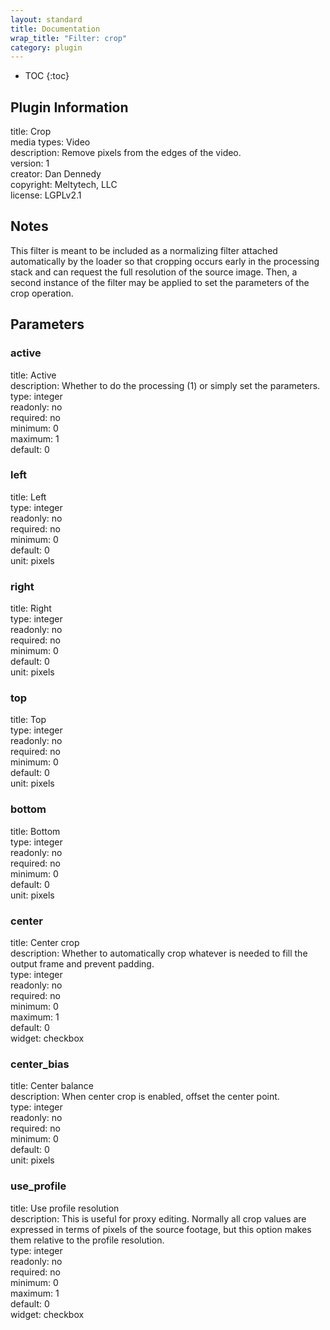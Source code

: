 ```yaml
---
layout: standard
title: Documentation
wrap_title: "Filter: crop"
category: plugin
---
```

* TOC
{:toc}

## Plugin Information

title: Crop  
media types:
Video  
description: Remove pixels from the edges of the video.  
version: 1  
creator: Dan Dennedy  
copyright: Meltytech, LLC  
license: LGPLv2.1  

## Notes

This filter is meant to be included as a normalizing filter attached automatically by the loader so that cropping occurs early in the processing stack and can request the full resolution of the source image. Then, a second instance of the filter may be applied to set the parameters of the crop operation.

## Parameters

### active

title: Active    
description:
Whether to do the processing (1) or simply set the parameters.  
type: integer  
readonly: no  
required: no  
minimum: 0  
maximum: 1  
default: 0  

### left

title: Left    
type: integer  
readonly: no  
required: no  
minimum: 0  
default: 0  
unit: pixels  

### right

title: Right    
type: integer  
readonly: no  
required: no  
minimum: 0  
default: 0  
unit: pixels  

### top

title: Top    
type: integer  
readonly: no  
required: no  
minimum: 0  
default: 0  
unit: pixels  

### bottom

title: Bottom    
type: integer  
readonly: no  
required: no  
minimum: 0  
default: 0  
unit: pixels  

### center

title: Center crop    
description:
Whether to automatically crop whatever is needed to fill the output frame and prevent padding.  
type: integer  
readonly: no  
required: no  
minimum: 0  
maximum: 1  
default: 0  
widget: checkbox  

### center_bias

title: Center balance    
description:
When center crop is enabled, offset the center point.  
type: integer  
readonly: no  
required: no  
minimum: 0  
default: 0  
unit: pixels  

### use_profile

title: Use profile resolution    
description:
This is useful for proxy editing. Normally all crop values are expressed in terms of pixels of the source footage, but this option makes them relative to the profile resolution.  
type: integer  
readonly: no  
required: no  
minimum: 0  
maximum: 1  
default: 0  
widget: checkbox  

